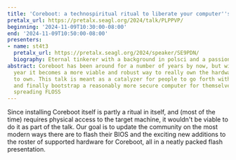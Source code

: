 ```yaml
---
title: 'Coreboot: a technospiritual ritual to liberate your computer''s soul'
pretalx_url: https://pretalx.seagl.org/2024/talk/PLPPVP/
beginning: '2024-11-09T10:30:00-08:00'
end: '2024-11-09T10:50:00-08:00'
presenters:
- name: st4t3
  pretalx_url: https://pretalx.seagl.org/2024/speaker/SE9PDN/
  biography: Eternal tinkerer with a background in polsci and a passion for compsci
abstract: Coreboot has been around for a number of years by now, but with each new
  year it becomes a more viable and robust way to really own the hardware you're supposed
  to own. This talk is meant as a catalyzer for people to go forth with the process
  and finally bootstrap a reasonably more secure computer for themselves, all while
  spreading FLOSS
---
```


Since installing Coreboot itself is partly a ritual in itself, and (most of the time) requires physical access to the target machine, it wouldn't be viable to do it as part of the talk. Our goal is to update the community on the most modern ways there are to flash their BIOS and  the exciting new additions to the roster of supported hardware for Coreboot, all in a neatly packed flash presentation.
